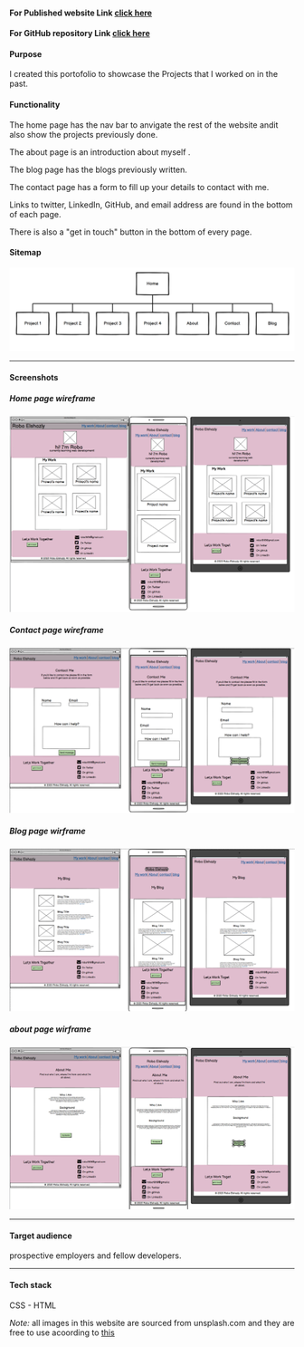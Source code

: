 #### For Published website Link [click here](https://roba-elshazly.netlify.app)

#### For GitHub repository Link [click here](https://github.com/robaElshazly/Portfolio)



#### Purpose

I created this portofolio to showcase the Projects that I worked on in the past.

#### Functionality

The home page has the nav bar to anvigate the rest of the website andit also show the projects previously done.

The about page is an introduction about myself .

The blog page has the blogs previously written.

The contact page has a form to fill up your details to contact with me.

Links to twitter, LinkedIn, GitHub, and email address are found in the bottom of each page.

There is also a "get in touch" button in the bottom of every page.



#### Sitemap

![sitemap](./src/images/screen-shots/sitemap.png)

___
#### Screenshots

##### Home page wireframe
![home](./src/images/screen-shots/home-screenshot.png)



##### Contact page wireframe
![contact](./src/images/screen-shots/contact-screenshot.png)



##### Blog page wirframe
![blog](./src/images/screen-shots/blog-screenshot.png)

##### about page wirframe
![about](./src/images/screen-shots/about-screenshot.png)

___
#### Target audience
 
 prospective employers and fellow developers.
___
#### Tech stack

CSS - HTML

*Note:* all images in this website are sourced from unsplash.com and they are free to use acoording to 
[this](https://help.unsplash.com/en/articles/2612315-can-i-use-unsplash-photos-for-personal-or-commercial-projects#:~:text=The%20photos%20on%20Unsplash%20are,it%20is%20appreciated%20when%20possible.)

